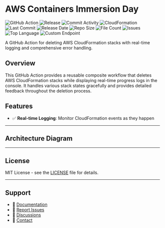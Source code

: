 # AWS Containers Immersion Day

![GitHub Action](https://img.shields.io/badge/GitHub-Action-blue?logo=github)&nbsp;![Release](https://github.com/subhamay-bhattacharyya/1006-container-cft/actions/workflows/release.yaml/badge.svg)&nbsp;![Commit Activity](https://img.shields.io/github/commit-activity/t/subhamay-bhattacharyya/1006-container-cft)&nbsp;![CloudFormation](https://img.shields.io/badge/AWS-CloudFormation-orange?logo=amazonaws)&nbsp;![Last Commit](https://img.shields.io/github/last-commit/subhamay-bhattacharyya/1006-container-cft)&nbsp;![Release Date](https://img.shields.io/github/release-date/subhamay-bhattacharyya/1006-container-cft)&nbsp;![Repo Size](https://img.shields.io/github/repo-size/subhamay-bhattacharyya/1006-container-cft)&nbsp;![File Count](https://img.shields.io/github/directory-file-count/subhamay-bhattacharyya/1006-container-cft)&nbsp;![Issues](https://img.shields.io/github/issues/subhamay-bhattacharyya/1006-container-cft)&nbsp;![Top Language](https://img.shields.io/github/languages/top/subhamay-bhattacharyya/1006-container-cft)&nbsp;![Custom Endpoint](https://img.shields.io/endpoint?url=https://gist.githubusercontent.com/bsubhamay/28e31f9ae194235dccae682fc70ea179/raw/1006-container-cft.json?)


A GitHub Action for deleting AWS CloudFormation stacks with real-time logging and comprehensive error handling.

## Overview

This GitHub Action provides a reusable composite workflow that deletes AWS CloudFormation stacks while displaying real-time progress logs in the console. It handles various stack states gracefully and provides detailed feedback throughout the deletion process.

## Features

- ✅ **Real-time Logging**: Monitor CloudFormation events as they happen

---

## Architecture Diagram


---

## License

MIT License - see the [LICENSE](LICENSE) file for details.

---

## Support

- 📖 [Documentation](https://github.com/subhamay-bhattacharyya/1006-container-cft/wiki)
- 🐛 [Report Issues](https://github.com/subhamay-bhattacharyya/1006-container-cft/issues)
- 💬 [Discussions](https://github.com/subhamay-bhattacharyya/1006-container-cft/discussions)
- 📧 [Contact](mailto:support@subhamay.aws@gmail.com)